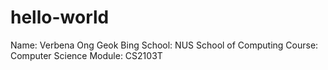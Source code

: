 # hello-world

Name: Verbena Ong Geok Bing
School: NUS School of Computing
Course: Computer Science
Module: CS2103T
